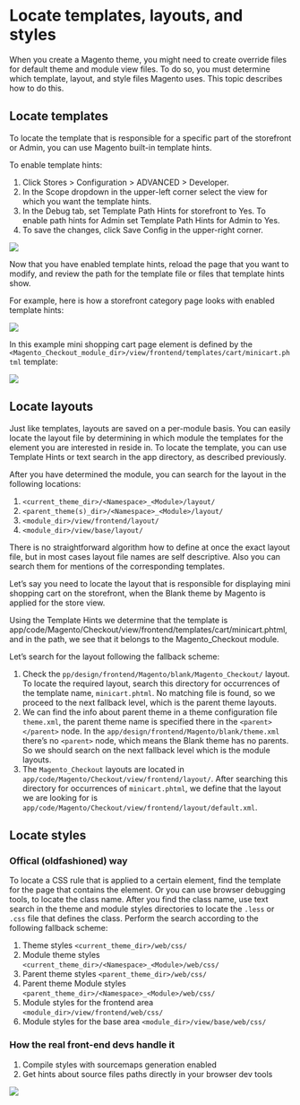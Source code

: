 # Locate templates, layouts, and styles

When you create a Magento theme, you might need to create override files for default theme and module view files. To do so, you must determine which template, layout, and style files Magento uses. This topic describes how to do this.

## Locate templates

To locate the template that is responsible for a specific part of the storefront or Admin, you can use Magento built-in template hints.

To enable template hints:
1. Click Stores > Configuration > ADVANCED > Developer.
2. In the Scope dropdown in the upper-left corner select the view for which you want the template hints.
3. In the Debug tab, set Template Path Hints for storefront to Yes. To enable path hints for Admin set Template Path Hints for Admin to Yes.
4. To save the changes, click Save Config in the upper-right corner.

![](http://devdocs.magento.com/common/images/fdg_debug_theme.png)

Now that you have enabled template hints, reload the page that you want to modify, and review the path for the template file or files that template hints show.

For example, here is how a storefront category page looks with enabled template hints:

![](http://devdocs.magento.com/common/images/theme_debug2.png)

In this example mini shopping cart page element is defined by the `<Magento_Checkout_module_dir>/view/frontend/templates/cart/minicart.phtml` template:

![](http://devdocs.magento.com/common/images/theme_debug3.png)


## Locate layouts

Just like templates, layouts are saved on a per-module basis. You can easily locate the layout file by determining in which module the templates for the element you are interested in reside in. To locate the template, you can use Template Hints or text search in the app directory, as described previously.

After you have determined the module, you can search for the layout in the following locations:
1. `<current_theme_dir>/<Namespace>_<Module>/layout/`
2. `<parent_theme(s)_dir>/<Namespace>_<Module>/layout/`
3. `<module_dir>/view/frontend/layout/`
4. `<module_dir>/view/base/layout/`

There is no straightforward algorithm how to define at once the exact layout file, but in most cases layout file names are self descriptive. Also you can search them for mentions of the corresponding templates.

Let’s say you need to locate the layout that is responsible for displaying mini shopping cart on the storefront, when the Blank theme by Magento is applied for the store view.

Using the Template Hints we determine that the template is app/code/Magento/Checkout/view/frontend/templates/cart/minicart.phtml, and in the path, we see that it belongs to the Magento_Checkout module.

Let’s search for the layout following the fallback scheme:

1. Check the `pp/design/frontend/Magento/blank/Magento_Checkout/` layout. To locate the required layout, search this directory for occurrences of the template name, `minicart.phtml`. No matching file is found, so we proceed to the next fallback level, which is the parent theme layouts.
2. We can find the info about parent theme in a theme configuration file `theme.xml`, the parent theme name is specified there in the `<parent></parent>` node. In the `app/design/frontend/Magento/blank/theme.xml` there’s no `<parent>` node, which means the Blank theme has no parents. So we should search on the next fallback level which is the module layouts.
3. The `Magento_Checkout` layouts are located in `app/code/Magento/Checkout/view/frontend/layout/`. After searching this directory for occurrences of `minicart.phtml`, we define that the layout we are looking for is `app/code/Magento/Checkout/view/frontend/layout/default.xml`.


## Locate styles

### Offical (oldfashioned) way

To locate a CSS rule that is applied to a certain element, find the template for the page that contains the element. Or you can use browser debugging tools, to locate the class name. After you find the class name, use text search in the theme and module styles directories to locate the `.less` or `.css` file that defines the class. Perform the search according to the following fallback scheme:

1. Theme styles `<current_theme_dir>/web/css/`
2. Module theme styles `<current_theme_dir>/<Namespace>_<Module>/web/css/`
3. Parent theme styles `<parent_theme_dir>/web/css/`
4. Parent theme Module styles `<parent_theme_dir>/<Namespace>_<Module>/web/css/`
5. Module styles for the frontend area `<module_dir>/view/frontend/web/css/`
6. Module styles for the base area `<module_dir>/view/base/web/css/`

### How the real front-end devs handle it
1. Compile styles with sourcemaps generation enabled
2. Get hints about source files paths directly in your browser dev tools

![](https://i.imgur.com/DaKGawV.png)
